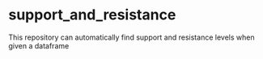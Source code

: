 # support_and_resistance
This repository can automatically find support and resistance levels when given a dataframe
